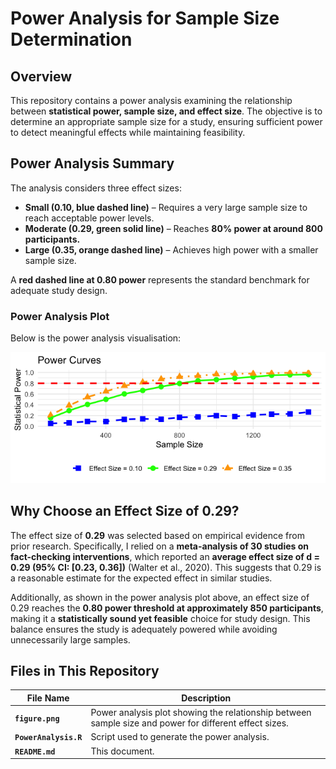 # Power Analysis for Sample Size Determination

## Overview  
This repository contains a power analysis examining the relationship between **statistical power, sample size, and effect size**. The objective is to determine an appropriate sample size for a study, ensuring sufficient power to detect meaningful effects while maintaining feasibility.

## Power Analysis Summary  
The analysis considers three effect sizes:

- **Small (0.10, blue dashed line)** – Requires a very large sample size to reach acceptable power levels.  
- **Moderate (0.29, green solid line)** – Reaches **80% power at around 800 participants.**
- **Large (0.35, orange dashed line)** – Achieves high power with a smaller sample size.  

A **red dashed line at 0.80 power** represents the standard benchmark for adequate study design.

### Power Analysis Plot  
Below is the power analysis visualisation:

![Power Analysis Plot](https://github.com/basakbozkurt/Experiment/blob/main/figure.png)

## Why Choose an Effect Size of 0.29?  
The effect size of **0.29** was selected based on empirical evidence from prior research. Specifically, I relied on a **meta-analysis of 30 studies on fact-checking interventions**, which reported an **average effect size of d = 0.29 (95% CI: [0.23, 0.36])** (Walter et al., 2020). This suggests that 0.29 is a reasonable estimate for the expected effect in similar studies.  

Additionally, as shown in the power analysis plot above, an effect size of 0.29 reaches the **0.80 power threshold at approximately 850 participants**, making it a **statistically sound yet feasible** choice for study design. This balance ensures the study is adequately powered while avoiding unnecessarily large samples.

## Files in This Repository  

| File Name       | Description |
|----------------|-------------|
| **`figure.png`** | Power analysis plot showing the relationship between sample size and power for different effect sizes. |
| **`PowerAnalysis.R`** | Script used to generate the power analysis. |
| **`README.md`** | This document. |


